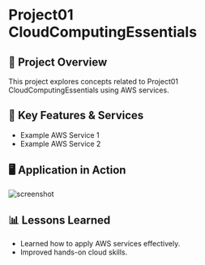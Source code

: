 # Project01 CloudComputingEssentials

## 📌 Project Overview
This project explores concepts related to Project01 CloudComputingEssentials using AWS services.

## 🚀 Key Features & Services
- Example AWS Service 1
- Example AWS Service 2

## 🖥️ Application in Action
![screenshot](p1_-1.png)

## 📊 Lessons Learned
- Learned how to apply AWS services effectively.
- Improved hands-on cloud skills.